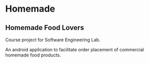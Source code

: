 # Homemade
## Homemade Food Lovers
Course project for Software Engineering Lab.

An android application to facilitate order placement of commercial homemade food products.
